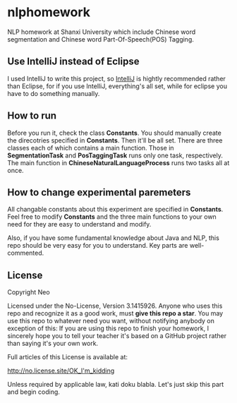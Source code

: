 # nlphomework
NLP homework at Shanxi University which include Chinese word segmentation and Chinese word Part-Of-Speech(POS) Tagging.

## Use IntelliJ instead of Eclipse
I used IntelliJ to write this project, so [IntelliJ](https://www.jetbrains.com/idea/) is hightly recommended rather than Eclipse, for if you use IntelliJ, everything's all set, while for eclipse you have to do something manually.

## How to run
Before you run it, check the class **Constants**. You should manually create the direcotries specified in **Constants**. Then it'll be all set. There are three classes each of which contains a main function. Those in **SegmentationTask** and **PosTaggingTask** runs only one task, respectively. The main function in **ChineseNaturalLanguageProcess** runs two tasks all at once. 

## How to change experimental paremeters
All changable constants about this experiment are specified in **Constants**. Feel free to modify **Constants** and the three main functions to your own need for they are easy to understand and modify.

Also, if you have some fundamental knowledge about Java and NLP, this repo should be very easy for you to understand. Key parts are well-commented.

## License
Copyright Neo

Licensed under the No-License, Version 3.1415926. Anyone who uses this repo and recognize it as a good work, must **give this repo a star**. You may use this repo to whatever need you want, without notifying anybody on exception of this: If you are using this repo to finish your homework, I sincerely hope you to tell your teacher it's based on a GitHub project rather than saying it's your own work.

Full articles of this License is available at: 

http://no.license.site/OK_I'm_kidding

Unless required by applicable law, kati doku blabla. Let's just skip this part and begin coding.
